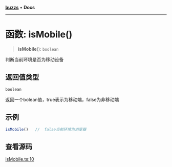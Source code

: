 [**buzzs**](../README.md) • **Docs**

***

# 函数: isMobile()

> **isMobile**(): `boolean`

判断当前环境是否为移动设备

## 返回值类型

`boolean`

返回一个bolean值，true表示为移动端，false为非移动端

## 示例

```ts
isMobile()   //  false当前环境为浏览器
```

## 查看源码

[isMobile.ts:10](https://github.com/Leexiaop/buzz/blob/f440eb6c6a177e17278ee5f7b90a0efa4598f57f/src/isMobile.ts#L10)
